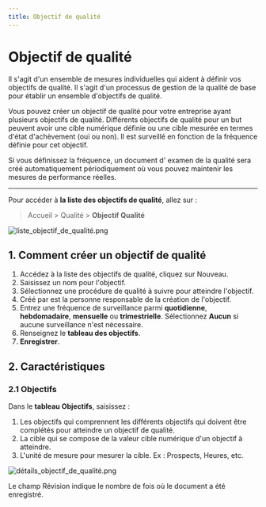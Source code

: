 ```yaml
---
title: Objectif de qualité
---
```


# Objectif de qualité

Il s'agit d'un ensemble de mesures individuelles qui aident à définir vos objectifs de qualité. Il s'agit d'un processus de gestion de la qualité de base pour établir un ensemble d'objectifs de qualité.

Vous pouvez créer un objectif de qualité pour votre entreprise ayant plusieurs objectifs de qualité. Différents objectifs de qualité pour un but peuvent avoir une cible numérique définie ou une cible mesurée en termes d'état d'achèvement (oui ou non). Il est surveillé en fonction de la fréquence définie pour cet objectif.

Si vous définissez la fréquence, un document d' examen de la qualité sera créé automatiquement périodiquement où vous pouvez maintenir les mesures de performance réelles.

---

Pour accéder à **la liste des objectifs de qualité**, allez sur :

> Accueil > Qualité > **Objectif Qualité**

![liste_objectif_de_qualité.png](/content/qualite/quality-goal/liste_objectif_de_qualité.png)

## 1. Comment créer un objectif de qualité

1. Accédez à la liste des objectifs de qualité, cliquez sur Nouveau.
2. Saisissez un nom pour l'objectif.
3. Sélectionnez une procédure de qualité à suivre pour atteindre l'objectif.
4. Créé par est la personne responsable de la création de l'objectif.
5. Entrez une fréquence de surveillance parmi **quotidienne**, **hebdomadaire**, **mensuelle** ou **trimestrielle**. Sélectionnez **Aucun** si aucune surveillance n'est nécessaire. 
6. Renseignez le **tableau des objectifs**.
6. **Enregistrer**.

## 2. Caractéristiques

### 2.1 Objectifs
Dans le **tableau Objectifs**, saisissez :

1. Les objectifs qui comprennent les différents objectifs qui doivent être complétés pour atteindre un objectif de qualité.
2. La cible qui se compose de la valeur cible numérique d'un objectif à atteindre.
3. L'unité de mesure pour mesurer la cible. Ex : Prospects, Heures, etc.

![détails_objectif_de_qualité.png](/content/qualite/quality-goal/détails_objectif_de_qualité.png)

Le champ Révision indique le nombre de fois où le document a été enregistré.
